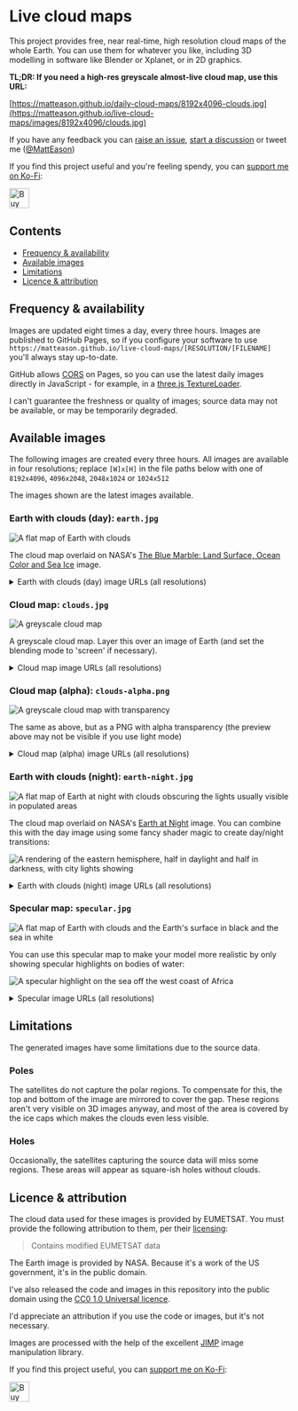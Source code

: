# Live cloud maps

This project provides free, near real-time, high resolution cloud maps of the whole Earth. You can use them for whatever you like, including 3D modelling in software like Blender or Xplanet, or in 2D graphics.

**TL;DR: If you need a high-res greyscale almost-live cloud map, use this URL:**

[https://matteason.github.io/daily-cloud-maps/8192x4096-clouds.jpg](https://matteason.github.io/live-cloud-maps/images/8192x4096/clouds.jpg)

If you have any feedback you can [raise an issue](https://github.com/matteason/live-cloud-maps/issues/new), [start a discussion](https://github.com/matteason/live-cloud-maps/discussions/new) or tweet me ([@MattEason](https://twitter.com/MattEason))

If you find this project useful and you're feeling spendy, you can <a href='https://ko-fi.com/R5R2CWXB1' target='_blank'>support me on Ko-Fi</a>:

<a href='https://ko-fi.com/R5R2CWXB1' target='_blank'><img height='36' style='border:0px;height:36px;' src='https://cdn.ko-fi.com/cdn/kofi1.png?v=3' border='0' alt='Buy Me a Coffee at ko-fi.com' /></a>

## Contents
* [Frequency & availability](#frequency--availability)
* [Available images](#available-images)
* [Limitations](#limitations)
* [Licence & attribution](#licence--attribution)

## Frequency & availability
Images are updated eight times a day, every three hours. Images are published to GitHub Pages, so if you configure your software to
use `https://matteason.github.io/live-cloud-maps/[RESOLUTION/[FILENAME]` you'll always stay up-to-date.

GitHub allows [CORS](https://developer.mozilla.org/en-US/docs/Web/HTTP/CORS) on Pages, so you can use the latest daily images directly in JavaScript - for example, in a [three.js TextureLoader](https://threejs.org/docs/#api/en/loaders/TextureLoader).

I can't guarantee the freshness or quality of images; source data may not be available, or may be temporarily degraded.

## Available images

The following images are created every three hours. All images are available in four resolutions; replace `[W]x[H]` in the file paths below with one of `8192x4096`, `4096x2048`, `2048x1024` or `1024x512`

The images shown are the latest images available.

### Earth with clouds (day): `earth.jpg`

![A flat map of Earth with clouds](https://matteason.github.io/live-cloud-maps/images/1024x512/earth.jpg)

The cloud map overlaid on NASA's
[The Blue Marble: Land Surface, Ocean Color and Sea Ice](https://visibleearth.nasa.gov/images/57730/the-blue-marble-land-surface-ocean-color-and-sea-ice)
image.

<details>
  <summary>Earth with clouds (day) image URLs (all resolutions)</summary>
These URLs are for the latest images:

* [1024x512 Earth with clouds (day)](https://matteason.github.io/live-cloud-maps/images/1024x512/earth.jpg)
* [2048x1024 Earth with clouds (day)](https://matteason.github.io/live-cloud-maps/images/2048x1024/earth.jpg)
* [4096x2048 Earth with clouds (day)](https://matteason.github.io/live-cloud-maps/images/4096x2048/earth.jpg)
* [8192x4096 Earth with clouds (day)](https://matteason.github.io/live-cloud-maps/images/8192x4096/earth.jpg)
</details>

### Cloud map: `clouds.jpg`

![A greyscale cloud map](https://matteason.github.io/live-cloud-maps/images/1024x512/clouds.jpg)

A greyscale cloud map. Layer this over an image of Earth (and set the blending mode to 'screen' if necessary).

<details>
  <summary>Cloud map image URLs (all resolutions)</summary>
These URLs are for the latest images:

* [1024x512 cloud map](https://matteason.github.io/live-cloud-maps/images/1024x512/clouds.jpg)
* [2048x1024 cloud map](https://matteason.github.io/live-cloud-maps/images/2048x1024/clouds.jpg)
* [4096x2048 cloud map](https://matteason.github.io/live-cloud-maps/images/4096x2048/clouds.jpg)
* [8192x4096 cloud map](https://matteason.github.io/live-cloud-maps/images/8192x4096/clouds.jpg)
</details>


### Cloud map (alpha): `clouds-alpha.png`

![A greyscale cloud map with transparency](https://matteason.github.io/live-cloud-maps/images/1024x512/clouds-alpha.png)

The same as above, but as a PNG with alpha transparency (the preview above may not be visible if you use light mode)

<details>
  <summary>Cloud map (alpha) image URLs (all resolutions)</summary>
These URLs are for the latest images:

* [1024x512 cloud map (alpha)](https://matteason.github.io/live-cloud-maps/images/1024x512/clouds-alpha.png)
* [2048x1024 cloud map (alpha)](https://matteason.github.io/live-cloud-maps/images/2048x1024/clouds-alpha.png)
* [4096x2048 cloud map (alpha)](https://matteason.github.io/live-cloud-maps/images/4096x2048/clouds-alpha.png)
* [8192x4096 cloud map (alpha)](https://matteason.github.io/live-cloud-maps/images/8192x4096/clouds-alpha.png)
</details>


### Earth with clouds (night): `earth-night.jpg`

![A flat map of Earth at night with clouds obscuring the lights usually visible in populated areas](https://matteason.github.io/live-cloud-maps/images/1024x512/earth-night.jpg)

The cloud map overlaid on NASA's
[Earth at Night](https://earthobservatory.nasa.gov/features/NightLights)
image. You can combine this with the day image using some fancy shader magic to create day/night transitions:

![A rendering of the eastern hemisphere, half in daylight and half in darkness, with city lights showing](https://user-images.githubusercontent.com/1935173/181506151-764c80c3-1069-4d62-b294-34d00d2ed319.png)

<details>
  <summary>Earth with clouds (night) image URLs (all resolutions)</summary>
These URLs are for the latest images:

* [1024x512 Earth with clouds (night)](https://matteason.github.io/live-cloud-maps/images/1024x512/earth-night.jpg)
* [2048x1024 Earth with clouds (night)](https://matteason.github.io/live-cloud-maps/images/2048x1024/earth-night.jpg)
* [4096x2048 Earth with clouds (night)](https://matteason.github.io/live-cloud-maps/images/4096x2048/earth-night.jpg)
* [8192x4096 Earth with clouds (night)](https://matteason.github.io/live-cloud-maps/images/8192x4096/earth-night.jpg)
</details>

### Specular map: `specular.jpg`

![A flat map of Earth with clouds and the Earth's surface in black and the sea in white](https://matteason.github.io/live-cloud-maps/images/1024x512/specular.jpg)

You can use this specular map to make your model more realistic by only showing specular highlights on bodies of water:

![A specular highlight on the sea off the west coast of Africa](https://user-images.githubusercontent.com/1935173/181506465-9a97c504-dceb-4c91-9642-6bd904fb868f.png)

<details>
  <summary>Specular image URLs (all resolutions)</summary>
These URLs are for the latest images:

* [1024x512 specular](https://matteason.github.io/live-cloud-maps/images/1024x512/specular.jpg)
* [2048x1024 specular](https://matteason.github.io/live-cloud-maps/images/2048x1024/specular.jpg)
* [4096x2048 specular](https://matteason.github.io/live-cloud-maps/images/4096x2048/specular.jpg)
* [8192x4096 specular](https://matteason.github.io/live-cloud-maps/images/8192x4096/specular.jpg)
</details>


## Limitations
The generated images have some limitations due to the source data.

### Poles
The satellites do not capture the polar regions. To compensate for this, the top and bottom of the image are mirrored to cover the gap. These regions aren't very visible on 3D images anyway, and most of the area is covered by the ice caps which makes the clouds even less visible.

### Holes
Occasionally, the satellites capturing the source data will miss some regions. These areas will appear as square-ish
holes without clouds.

## Licence & attribution

The cloud data used for these images is provided by EUMETSAT. You must provide the following attribution to them, per their [licensing](https://www.eumetsat.int/eumetsat-data-licensing):

> Contains modified EUMETSAT data

The Earth image is provided by NASA. Because it's a work of the US government, it's in the public domain.

I've also released the code and images in this repository into the public domain using the
[CC0 1.0 Universal licence](https://creativecommons.org/publicdomain/zero/1.0/).

I'd appreciate an attribution if you use the code or images, but it's not necessary.

Images are processed with the help of the excellent [JIMP](https://github.com/oliver-moran/jimp) image manipulation library.

If you find this project useful, you can <a href='https://ko-fi.com/R5R2CWXB1' target='_blank'>support me on Ko-Fi</a>:

<a href='https://ko-fi.com/R5R2CWXB1' target='_blank'><img height='36' style='border:0px;height:36px;' src='https://cdn.ko-fi.com/cdn/kofi1.png?v=3' border='0' alt='Buy Me a Coffee at ko-fi.com' /></a>

